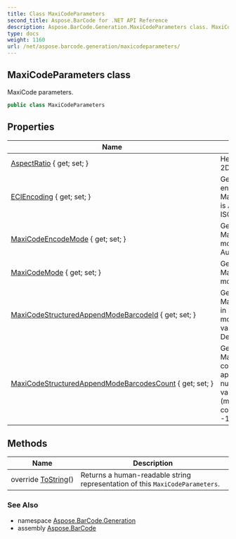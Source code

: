 ```yaml
---
title: Class MaxiCodeParameters
second_title: Aspose.BarCode for .NET API Reference
description: Aspose.BarCode.Generation.MaxiCodeParameters class. MaxiCode parameters
type: docs
weight: 1160
url: /net/aspose.barcode.generation/maxicodeparameters/
---
```

## MaxiCodeParameters class

MaxiCode parameters.

```csharp
public class MaxiCodeParameters
```

## Properties

| Name | Description |
| --- | --- |
| [AspectRatio](../../aspose.barcode.generation/maxicodeparameters/aspectratio/) { get; set; } | Height/Width ratio of 2D BarCode module. |
| [ECIEncoding](../../aspose.barcode.generation/maxicodeparameters/eciencoding/) { get; set; } | Gets or sets ECI encoding. Used when MaxiCodeEncodeMode is Auto. Default value: ISO-8859-1 |
| [MaxiCodeEncodeMode](../../aspose.barcode.generation/maxicodeparameters/maxicodeencodemode/) { get; set; } | Gets or sets a MaxiCode encode mode. Default value: Auto. |
| [MaxiCodeMode](../../aspose.barcode.generation/maxicodeparameters/maxicodemode/) { get; set; } | Gets or sets a MaxiCode encode mode. |
| [MaxiCodeStructuredAppendModeBarcodeId](../../aspose.barcode.generation/maxicodeparameters/maxicodestructuredappendmodebarcodeid/) { get; set; } | Gets or sets a MaxiCode barcode id in structured append mode. ID must be a value between 1 and 8. Default value: 0 |
| [MaxiCodeStructuredAppendModeBarcodesCount](../../aspose.barcode.generation/maxicodeparameters/maxicodestructuredappendmodebarcodescount/) { get; set; } | Gets or sets a MaxiCode barcodes count in structured append mode. Count number must be a value between 2 and 8 (maximum barcodes count). Default value: -1 |

## Methods

| Name | Description |
| --- | --- |
| override [ToString](../../aspose.barcode.generation/maxicodeparameters/tostring/)() | Returns a human-readable string representation of this `MaxiCodeParameters`. |

### See Also

* namespace [Aspose.BarCode.Generation](../../aspose.barcode.generation/)
* assembly [Aspose.BarCode](../../)


